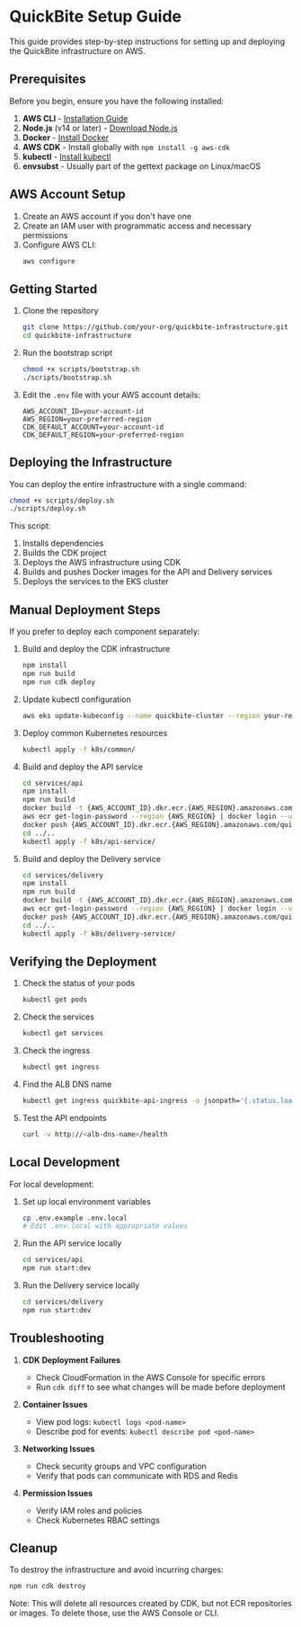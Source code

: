 # QuickBite Setup Guide

This guide provides step-by-step instructions for setting up and deploying the QuickBite infrastructure on AWS.

## Prerequisites

Before you begin, ensure you have the following installed:

1. **AWS CLI** - [Installation Guide](https://docs.aws.amazon.com/cli/latest/userguide/getting-started-install.html)
2. **Node.js** (v14 or later) - [Download Node.js](https://nodejs.org/)
3. **Docker** - [Install Docker](https://docs.docker.com/get-docker/)
4. **AWS CDK** - Install globally with `npm install -g aws-cdk`
5. **kubectl** - [Install kubectl](https://kubernetes.io/docs/tasks/tools/)
6. **envsubst** - Usually part of the gettext package on Linux/macOS

## AWS Account Setup

1. Create an AWS account if you don't have one
2. Create an IAM user with programmatic access and necessary permissions
3. Configure AWS CLI:
   ```bash
   aws configure
   ```

## Getting Started

1. Clone the repository
   ```bash
   git clone https://github.com/your-org/quickbite-infrastructure.git
   cd quickbite-infrastructure
   ```

2. Run the bootstrap script
   ```bash
   chmod +x scripts/bootstrap.sh
   ./scripts/bootstrap.sh
   ```

3. Edit the `.env` file with your AWS account details:
   ```
   AWS_ACCOUNT_ID=your-account-id
   AWS_REGION=your-preferred-region
   CDK_DEFAULT_ACCOUNT=your-account-id
   CDK_DEFAULT_REGION=your-preferred-region
   ```

## Deploying the Infrastructure

You can deploy the entire infrastructure with a single command:

```bash
chmod +x scripts/deploy.sh
./scripts/deploy.sh
```

This script:
1. Installs dependencies
2. Builds the CDK project
3. Deploys the AWS infrastructure using CDK
4. Builds and pushes Docker images for the API and Delivery services
5. Deploys the services to the EKS cluster

## Manual Deployment Steps

If you prefer to deploy each component separately:

1. Build and deploy the CDK infrastructure
   ```bash
   npm install
   npm run build
   npm run cdk deploy
   ```

2. Update kubectl configuration
   ```bash
   aws eks update-kubeconfig --name quickbite-cluster --region your-region
   ```

3. Deploy common Kubernetes resources
   ```bash
   kubectl apply -f k8s/common/
   ```

4. Build and deploy the API service
   ```bash
   cd services/api
   npm install
   npm run build
   docker build -t {AWS_ACCOUNT_ID}.dkr.ecr.{AWS_REGION}.amazonaws.com/quickbite-api:latest .
   aws ecr get-login-password --region {AWS_REGION} | docker login --username AWS --password-stdin {AWS_ACCOUNT_ID}.dkr.ecr.{AWS_REGION}.amazonaws.com
   docker push {AWS_ACCOUNT_ID}.dkr.ecr.{AWS_REGION}.amazonaws.com/quickbite-api:latest
   cd ../..
   kubectl apply -f k8s/api-service/
   ```

5. Build and deploy the Delivery service
   ```bash
   cd services/delivery
   npm install
   npm run build
   docker build -t {AWS_ACCOUNT_ID}.dkr.ecr.{AWS_REGION}.amazonaws.com/quickbite-delivery:latest .
   aws ecr get-login-password --region {AWS_REGION} | docker login --username AWS --password-stdin {AWS_ACCOUNT_ID}.dkr.ecr.{AWS_REGION}.amazonaws.com
   docker push {AWS_ACCOUNT_ID}.dkr.ecr.{AWS_REGION}.amazonaws.com/quickbite-delivery:latest
   cd ../..
   kubectl apply -f k8s/delivery-service/
   ```

## Verifying the Deployment

1. Check the status of your pods
   ```bash
   kubectl get pods
   ```

2. Check the services
   ```bash
   kubectl get services
   ```

3. Check the ingress
   ```bash
   kubectl get ingress
   ```

4. Find the ALB DNS name
   ```bash
   kubectl get ingress quickbite-api-ingress -o jsonpath='{.status.loadBalancer.ingress[0].hostname}'
   ```

5. Test the API endpoints
   ```bash
   curl -v http://<alb-dns-name>/health
   ```

## Local Development

For local development:

1. Set up local environment variables
   ```bash
   cp .env.example .env.local
   # Edit .env.local with appropriate values
   ```

2. Run the API service locally
   ```bash
   cd services/api
   npm run start:dev
   ```

3. Run the Delivery service locally
   ```bash
   cd services/delivery
   npm run start:dev
   ```

## Troubleshooting

1. **CDK Deployment Failures**
   - Check CloudFormation in the AWS Console for specific errors
   - Run `cdk diff` to see what changes will be made before deployment

2. **Container Issues**
   - View pod logs: `kubectl logs <pod-name>`
   - Describe pod for events: `kubectl describe pod <pod-name>`

3. **Networking Issues**
   - Check security groups and VPC configuration
   - Verify that pods can communicate with RDS and Redis

4. **Permission Issues**
   - Verify IAM roles and policies
   - Check Kubernetes RBAC settings

## Cleanup

To destroy the infrastructure and avoid incurring charges:

```bash
npm run cdk destroy
```

Note: This will delete all resources created by CDK, but not ECR repositories or images. To delete those, use the AWS Console or CLI.
